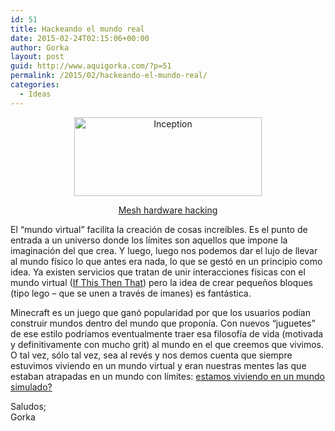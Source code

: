 ```yaml
---
id: 51
title: Hackeando el mundo real
date: 2015-02-24T02:15:06+00:00
author: Gorka
layout: post
guid: http://www.aquigorka.com/?p=51
permalink: /2015/02/hackeando-el-mundo-real/
categories:
  - Ideas
---
```

<p style="text-align: center;">
  <a href="http://www.aquigorka.com/wp-content/uploads/2015/02/Inception.jpg"><img class="aligncenter size-medium wp-image-52" src="http://www.aquigorka.com/wp-content/uploads/2015/02/Inception-300x126.jpg" alt="Inception" width="300" height="126" srcset="http://www.aquigorka.com/wp-content/uploads/2015/02/Inception-300x126.jpg 300w, http://www.aquigorka.com/wp-content/uploads/2015/02/Inception-1024x429.jpg 1024w" sizes="(max-width: 300px) 100vw, 300px" /></a>
</p>

<p style="text-align: center;">
  <a title="Mesh hardware hacking" href="http://www.wired.com/2015/02/mesh-hardware-hacking/" target="_blank">Mesh hardware hacking</a>
</p>

<p style="text-align: left;">
  El &#8220;mundo virtual&#8221; facilita la creación de cosas increíbles. Es el punto de entrada a un universo donde los límites son aquellos que impone la imaginación del que crea. Y luego, luego nos podemos dar el lujo de llevar al mundo físico lo que antes era nada, lo que se gestó en un principio como idea. Ya existen servicios que tratan de unir interacciones físicas con el mundo virtual (<a title="If This Then That" href="https://ifttt.com/" target="_blank">If This Then That</a>) pero la idea de crear pequeños bloques (tipo lego &#8211; que se unen a través de imanes) es fantástica.
</p>

<p style="text-align: left;">
  Minecraft es un juego que ganó popularidad por que los usuarios podían construir mundos dentro del mundo que proponía. Con nuevos &#8220;juguetes&#8221; de ese estilo podríamos eventualmente traer esa filosofía de vida (motivada y definitivamente con mucho grit) al mundo en el que creemos que vivimos. O tal vez, sólo tal vez, sea al revés y nos demos cuenta que siempre estuvimos viviendo en un mundo virtual y eran nuestras mentes las que estaban atrapadas en un mundo con límites: <a title="Simulation" href="http://www.simulation-argument.com/simulation.html" target="_blank">estamos viviendo en un mundo simulado?</a>
</p>

<p style="text-align: left;">
  Saludos;<br /> Gorka
</p>